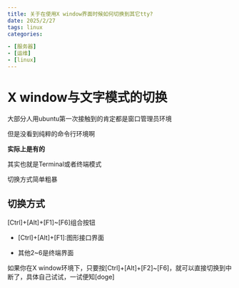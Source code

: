 ```yaml
---
title: 关于在使用X window界面时候如何切换到其它tty?
date: 2025/2/27
tags: linux
categories:

- [服务器]
- [运维]
- [linux]
---
```


# X window与文字模式的切换

<!-- more -->

大部分人用ubuntu第一次接触到的肯定都是窗口管理员环境

但是没看到纯粹的命令行环境啊

**实际上是有的**

其实也就是Terminal或者终端模式

切换方式简单粗暴

## 切换方式

[Ctrl]+[Alt]+[F1]~[F6]组合按钮

- [Ctrl]+[Alt]+[F1]:图形接口界面

- 其他2~6是终端界面

如果你在X window环境下，只要按[Ctrl]+[Alt]+[F2]~[F6]，就可以直接切换到中断了，具体自己试试，一试便知[doge]

